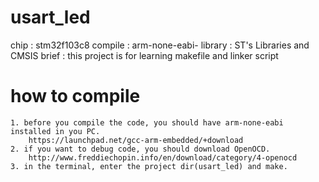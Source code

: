 # usart_led
chip 		: stm32f103c8
compile		: arm-none-eabi-
library		: ST's Libraries and CMSIS
brief		: this project is for learning makefile and linker script

# how to compile
	1. before you compile the code, you should have arm-none-eabi installed in you PC.
		https://launchpad.net/gcc-arm-embedded/+download
	2. if you want to debug code, you should download OpenOCD.
		http://www.freddiechopin.info/en/download/category/4-openocd
	3. in the terminal, enter the project dir(usart_led) and make.
